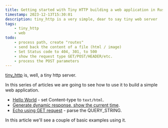 ```yaml
---
title: Getting started with Tiny HTTP building a web application in Rust
timestamp: 2023-12-13T15:30:01
description: tiny_http is a very simple, dear to say tiny web server
tags:
    - tiny_http
    - web
todo:
    - process path, create "routes"
    - send back the content of a file (html / image)
    - Set Status code to 404, 301, to 500
    - show the request type GET/POST/HEADER/etc.
    - process the POST parameters
---
```


[tiny_http](https://crates.io/crates/tiny_http) is, well, a tiny http server.

In this series of articles we are going to see how to use it to build a simple web application.

* [Hello World](/tiny-http-hello-world) - set Content-type to `text/html`.
* [Generate dynamic response, show the current time](/tiny-http-show-current-time).
* [Echo using GET request](/tiny-http-echo-get) - parse the QUERY_STRING.


In this article we'll see a couple of basic examples using it.



